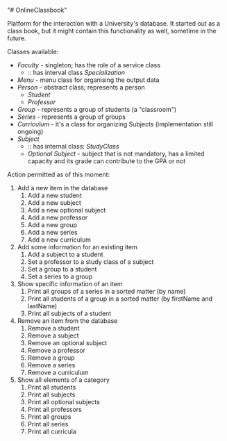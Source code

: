 "# OnlineClassbook" 

Platform for the interaction with a University's database. It started out as a class book, but it might contain 
this functionality as well, sometime in the future.

Classes available:
* *Faculty* - singleton; has the role of a service class
    * :: has interval class *Specialization*
* *Menu* - menu class for organising the output data
* *Person* - abstract class; represents a person
    * *Student*
    * *Professor*
* *Group* - represents a group of students (a "classroom")
* *Series* - represents a group of groups
* *Curriculum* - it's a class for organizing Subjects (implementation still ongoing)
* *Subject*
    * :: has internal class: *StudyClass*
    * *Optional Subject* - subject that is not mandatory, has a limited capacity and its grade can contribute
      to the GPA or not

Action permitted as of this moment:
1. Add a new item in the database
    1. Add a new student
    2. Add a new subject
    3. Add a new optional subject
    4. Add a new professor
    5. Add a new group
    6. Add a new series
    7. Add a new curriculum
2. Add some information for an existing item
    1. Add a subject to a student
    2. Set a professor to a study class of a subject
    3. Set a group to a student
    4. Set a series to a group
3. Show specific information of an item
    1. Print all groups of a series in a sorted matter (by name)
    2. Print all students of a group in a sorted matter (by firstName and lastName)
    3. Print all subjects of a student
4. Remove an item from the database
   1. Remove a student
   2. Remove a subject
   3. Remove an optional subject
   4. Remove a professor
   5. Remove a group
   6. Remove a series
   7. Remove a curriculum
5. Show all elements of a category
    1. Print all students
    2. Print all subjects
    3. Print all optional subjects
    4. Print all professors
    5. Print all groups
    6. Print all series
    7. Print all curricula